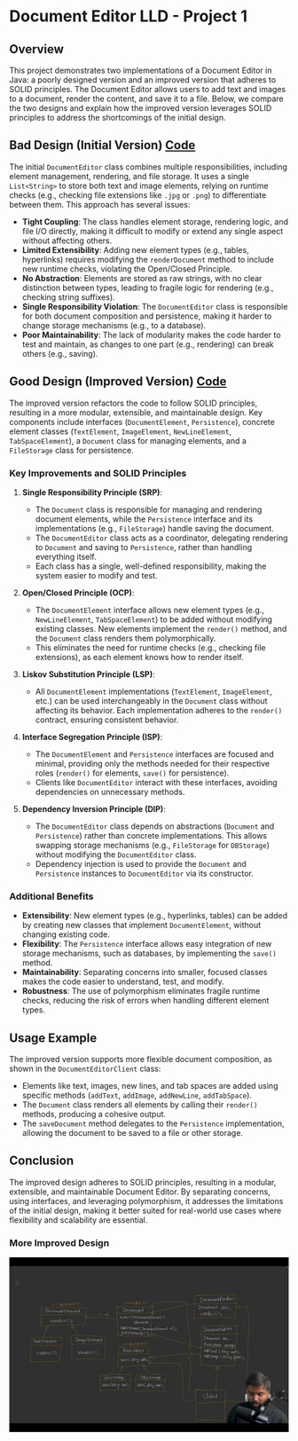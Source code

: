 # Document Editor LLD - Project 1

## Overview
This project demonstrates two implementations of a Document Editor in Java: a poorly designed version and an improved version that adheres to SOLID principles. The Document Editor allows users to add text and images to a document, render the content, and save it to a file. Below, we compare the two designs and explain how the improved version leverages SOLID principles to address the shortcomings of the initial design.

## Bad Design (Initial Version) [Code](/system-design/7/BadDesign/DocumentEditorClient.java)
The initial `DocumentEditor` class combines multiple responsibilities, including element management, rendering, and file storage. It uses a single `List<String>` to store both text and image elements, relying on runtime checks (e.g., checking file extensions like `.jpg` or `.png`) to differentiate between them. This approach has several issues:

- **Tight Coupling**: The class handles element storage, rendering logic, and file I/O directly, making it difficult to modify or extend any single aspect without affecting others.
- **Limited Extensibility**: Adding new element types (e.g., tables, hyperlinks) requires modifying the `renderDocument` method to include new runtime checks, violating the Open/Closed Principle.
- **No Abstraction**: Elements are stored as raw strings, with no clear distinction between types, leading to fragile logic for rendering (e.g., checking string suffixes).
- **Single Responsibility Violation**: The `DocumentEditor` class is responsible for both document composition and persistence, making it harder to change storage mechanisms (e.g., to a database).
- **Poor Maintainability**: The lack of modularity makes the code harder to test and maintain, as changes to one part (e.g., rendering) can break others (e.g., saving).

## Good Design (Improved Version) [Code](/system-design/7/GoodDesign/DocumentEditorClient.java)
The improved version refactors the code to follow SOLID principles, resulting in a more modular, extensible, and maintainable design. Key components include interfaces (`DocumentElement`, `Persistence`), concrete element classes (`TextElement`, `ImageElement`, `NewLineElement`, `TabSpaceElement`), a `Document` class for managing elements, and a `FileStorage` class for persistence.

### Key Improvements and SOLID Principles
1. **Single Responsibility Principle (SRP)**:
   - The `Document` class is responsible for managing and rendering document elements, while the `Persistence` interface and its implementations (e.g., `FileStorage`) handle saving the document.
   - The `DocumentEditor` class acts as a coordinator, delegating rendering to `Document` and saving to `Persistence`, rather than handling everything itself.
   - Each class has a single, well-defined responsibility, making the system easier to modify and test.

2. **Open/Closed Principle (OCP)**:
   - The `DocumentElement` interface allows new element types (e.g., `NewLineElement`, `TabSpaceElement`) to be added without modifying existing classes. New elements implement the `render()` method, and the `Document` class renders them polymorphically.
   - This eliminates the need for runtime checks (e.g., checking file extensions), as each element knows how to render itself.

3. **Liskov Substitution Principle (LSP)**:
   - All `DocumentElement` implementations (`TextElement`, `ImageElement`, etc.) can be used interchangeably in the `Document` class without affecting its behavior. Each implementation adheres to the `render()` contract, ensuring consistent behavior.

4. **Interface Segregation Principle (ISP)**:
   - The `DocumentElement` and `Persistence` interfaces are focused and minimal, providing only the methods needed for their respective roles (`render()` for elements, `save()` for persistence).
   - Clients like `DocumentEditor` interact with these interfaces, avoiding dependencies on unnecessary methods.

5. **Dependency Inversion Principle (DIP)**:
   - The `DocumentEditor` class depends on abstractions (`Document` and `Persistence`) rather than concrete implementations. This allows swapping storage mechanisms (e.g., `FileStorage` for `DBStorage`) without modifying the `DocumentEditor` class.
   - Dependency injection is used to provide the `Document` and `Persistence` instances to `DocumentEditor` via its constructor.

### Additional Benefits
- **Extensibility**: New element types (e.g., hyperlinks, tables) can be added by creating new classes that implement `DocumentElement`, without changing existing code.
- **Flexibility**: The `Persistence` interface allows easy integration of new storage mechanisms, such as databases, by implementing the `save()` method.
- **Maintainability**: Separating concerns into smaller, focused classes makes the code easier to understand, test, and modify.
- **Robustness**: The use of polymorphism eliminates fragile runtime checks, reducing the risk of errors when handling different element types.

## Usage Example
The improved version supports more flexible document composition, as shown in the `DocumentEditorClient` class:
- Elements like text, images, new lines, and tab spaces are added using specific methods (`addText`, `addImage`, `addNewLine`, `addTabSpace`).
- The `Document` class renders all elements by calling their `render()` methods, producing a cohesive output.
- The `saveDocument` method delegates to the `Persistence` implementation, allowing the document to be saved to a file or other storage.

## Conclusion
The improved design adheres to SOLID principles, resulting in a modular, extensible, and maintainable Document Editor. By separating concerns, using interfaces, and leveraging polymorphism, it addresses the limitations of the initial design, making it better suited for real-world use cases where flexibility and scalability are essential.

### More Improved Design
![alt text](image.png)